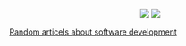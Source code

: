 <p align="center">
  <img src ="https://github-readme-stats.vercel.app/api?username=zookzook&show_icons=true&count_private=true&include_all_commits=true&hide_border=true&hide=issues,contribs">
  <img src ="https://github-readme-stats.vercel.app/api/top-langs/?username=lorenzosinisi&layout=compact&hide_border=true&langs_count=10&hide=html,css">
</p>

<p>
  <a href="https://zookzook.github.io">Random articels about software development</a>
</p>
